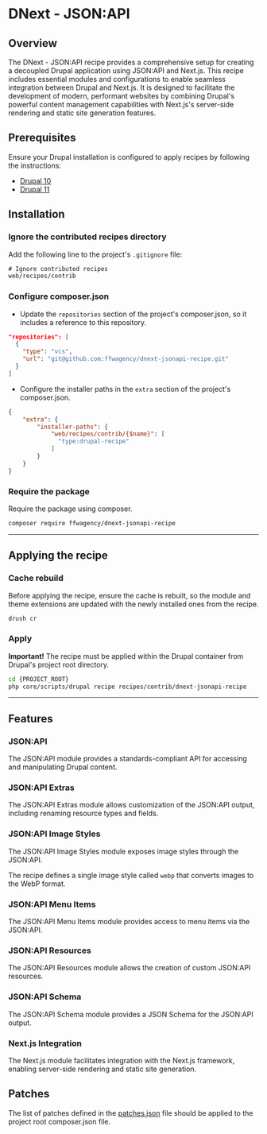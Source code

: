 # DNext - JSON:API

## Overview
The DNext - JSON:API recipe provides a comprehensive setup for creating a decoupled Drupal application using JSON:API and Next.js. This recipe includes essential modules and configurations to enable seamless integration between Drupal and Next.js. It is designed to facilitate the development of modern, performant websites by combining Drupal's powerful content management capabilities with Next.js's server-side rendering and static site generation features.

## Prerequisites
Ensure your Drupal installation is configured to apply recipes by following the instructions:
- [Drupal 10](https://git.drupalcode.org/project/distributions_recipes/-/blob/1.0.x/docs/getting_started.md)
- [Drupal 11](https://git.drupalcode.org/project/distributions_recipes/-/blob/1.0.x/docs/getting_started_d11.md)

## Installation

### Ignore the contributed recipes directory
Add the following line to the project's `.gitignore` file:

```txt
# Ignore contributed recipes
web/recipes/contrib
```

### Configure composer.json
- Update the `repositories` section of the project's composer.json, so it includes a reference to this repository.
```json
"repositories": [
  {
    "type": "vcs",
    "url": "git@github.com:ffwagency/dnext-jsonapi-recipe.git"
  }
]
```
- Configure the installer paths in the `extra` section of the project's composer.json.

```json
{
    "extra": {
        "installer-paths": {
            "web/recipes/contrib/{$name}": [
              "type:drupal-recipe"
            ]
        }
    }
}
```

### Require the package
Require the package using composer.
```bash
composer require ffwagency/dnext-jsonapi-recipe
```

---

## Applying the recipe

### Cache rebuild
Before applying the recipe, ensure the cache is rebuilt, so the module and theme extensions are updated with
the newly installed ones from the recipe.

```bash
drush cr
```

### Apply

<strong>Important!</strong> The recipe must be applied within the Drupal container from Drupal's project root directory.
```bash
cd {PROJECT_ROOT}
php core/scripts/drupal recipe recipes/contrib/dnext-jsonapi-recipe
```
---
## Features
### JSON:API
The JSON:API module provides a standards-compliant API for accessing and manipulating Drupal content.

### JSON:API Extras
The JSON:API Extras module allows customization of the JSON:API output, including renaming resource types and fields.

### JSON:API Image Styles
The JSON:API Image Styles module exposes image styles through the JSON:API.

The recipe defines a single image style called `webp` that converts images to the WebP format.
### JSON:API Menu Items
The JSON:API Menu Items module provides access to menu items via the JSON:API.

### JSON:API Resources
The JSON:API Resources module allows the creation of custom JSON:API resources.

### JSON:API Schema
The JSON:API Schema module provides a JSON Schema for the JSON:API output.

### Next.js Integration
The Next.js module facilitates integration with the Next.js framework, enabling server-side rendering and static site generation.

## Patches

The list of patches defined in the [patches.json](patches.json) file should be applied to the project root composer.json file.